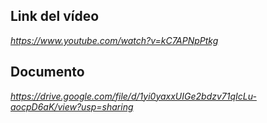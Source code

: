 Link del vídeo 
-
_https://www.youtube.com/watch?v=kC7APNpPtkg_

Documento
-
_https://drive.google.com/file/d/1yi0yaxxUIGe2bdzv71qIcLu-aocpD6aK/view?usp=sharing_
